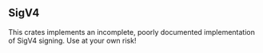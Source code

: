 ## SigV4

This crates implements an incomplete, poorly documented implementation of SigV4 signing. Use at your own risk!